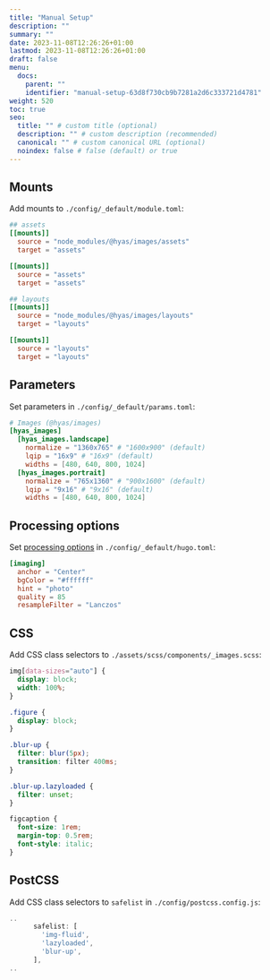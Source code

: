 ```yaml
---
title: "Manual Setup"
description: ""
summary: ""
date: 2023-11-08T12:26:26+01:00
lastmod: 2023-11-08T12:26:26+01:00
draft: false
menu:
  docs:
    parent: ""
    identifier: "manual-setup-63d8f730cb9b7281a2d6c333721d4781"
weight: 520
toc: true
seo:
  title: "" # custom title (optional)
  description: "" # custom description (recommended)
  canonical: "" # custom canonical URL (optional)
  noindex: false # false (default) or true
---
```


## Mounts

Add mounts to `./config/_default/module.toml`:

```toml
## assets
[[mounts]]
  source = "node_modules/@hyas/images/assets"
  target = "assets"

[[mounts]]
  source = "assets"
  target = "assets"

## layouts
[[mounts]]
  source = "node_modules/@hyas/images/layouts"
  target = "layouts"

[[mounts]]
  source = "layouts"
  target = "layouts"
```

## Parameters

Set parameters in `./config/_default/params.toml`:

```toml
# Images (@hyas/images)
[hyas_images]
  [hyas_images.landscape]
    normalize = "1360x765" # "1600x900" (default)
    lqip = "16x9" # "16x9" (default)
    widths = [480, 640, 800, 1024]
  [hyas_images.portrait]
    normalize = "765x1360" # "900x1600" (default)
    lqip = "9x16" # "9x16" (default)
    widths = [480, 640, 800, 1024]
```

## Processing options

Set [processing options](https://gohugo.io/content-management/image-processing/#processing-options) in `./config/_default/hugo.toml`:

```toml
[imaging]
  anchor = "Center"
  bgColor = "#ffffff"
  hint = "photo"
  quality = 85
  resampleFilter = "Lanczos"
```

## CSS

Add CSS class selectors to `./assets/scss/components/_images.scss`:

```scss
img[data-sizes="auto"] {
  display: block;
  width: 100%;
}

.figure {
  display: block;
}

.blur-up {
  filter: blur(5px);
  transition: filter 400ms;
}

.blur-up.lazyloaded {
  filter: unset;
}

figcaption {
  font-size: 1rem;
  margin-top: 0.5rem;
  font-style: italic;
}
```

## PostCSS

Add CSS class selectors to `safelist` in `./config/postcss.config.js`:

```js
..
      safelist: [
        'img-fluid',
        'lazyloaded',
        'blur-up',
      ],
..
```
